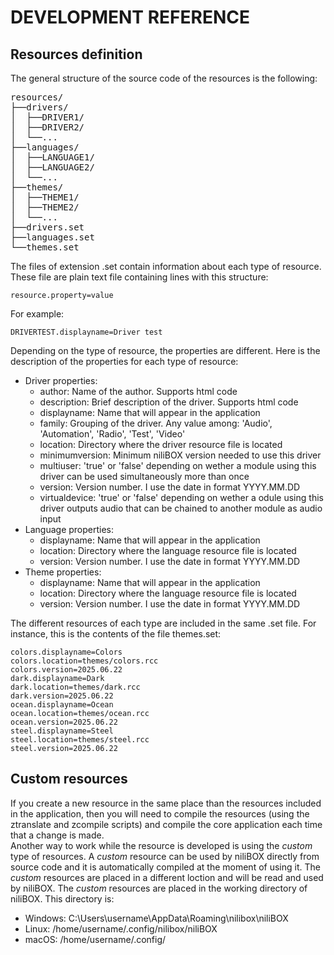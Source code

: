 # DEVELOPMENT REFERENCE
## Resources definition
The general structure of the source code of the resources is the following:
<pre>
resources/
├──drivers/
│  ├──DRIVER1/
│  ├──DRIVER2/
│  └──...
├──languages/
│  ├──LANGUAGE1/
│  ├──LANGUAGE2/
│  └──...
├──themes/
│  ├──THEME1/
│  ├──THEME2/
│  └──...
├──drivers.set
├──languages.set
└──themes.set
</pre>
The files of extension .set contain information about each type of resource. These file are plain text file containing lines with this structure:
```
resource.property=value
```
For example:
```
DRIVERTEST.displayname=Driver test
```
Depending on the type of resource, the properties are different. Here is the description of the properties for each type of resource:
- Driver properties:
  - author: Name of the author. Supports html code
  - description: Brief description of the driver. Supports html code
  - displayname: Name that will appear in the application
  - family: Grouping of the driver. Any value among: 'Audio', 'Automation', 'Radio', 'Test', 'Video'
  - location: Directory where the driver resource file is located
  - minimumversion: Minimum niliBOX version needed to use this driver
  - multiuser: 'true' or 'false' depending on wether a module using this driver can be used simultaneously more than once
  - version: Version number. I use the date in format YYYY.MM.DD
  - virtualdevice: 'true' or 'false' depending on wether a odule using this driver outputs audio that can be chained to another module as audio input
- Language properties:
  - displayname: Name that will appear in the application
  - location: Directory where the language resource file is located
  - version: Version number. I use the date in format YYYY.MM.DD
- Theme properties:
  - displayname: Name that will appear in the application
  - location: Directory where the language resource file is located
  - version: Version number. I use the date in format YYYY.MM.DD
 
The different resources of each type are included in the same .set file. For instance, this is the contents of the file themes.set:
```
colors.displayname=Colors
colors.location=themes/colors.rcc
colors.version=2025.06.22
dark.displayname=Dark
dark.location=themes/dark.rcc
dark.version=2025.06.22
ocean.displayname=Ocean
ocean.location=themes/ocean.rcc
ocean.version=2025.06.22
steel.displayname=Steel
steel.location=themes/steel.rcc
steel.version=2025.06.22
```
## Custom resources
If you create a new resource in the same place than the resources included in the application, then you will need to compile the resources (using the ztranslate and zcompile scripts) and compile the core application each time that a change is made.  
Another way to work while the resource is developed is using the *custom* type of resources. A *custom* resource can be used by niliBOX directly from source code and it is automatically compiled at the moment of using it. The *custom* resources are placed in a different loction and will be read and used by niliBOX.
The *custom* resources are placed in the working directory of niliBOX. This directory is:
- Windows: C:\Users\username\AppData\Roaming\nilibox\niliBOX
- Linux: /home/username/.config/nilibox/niliBOX
- macOS: /home/username/.config/
